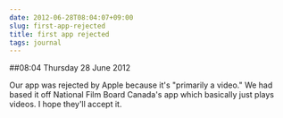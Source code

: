 ```yaml
---
date: 2012-06-28T08:04:07+09:00
slug: first-app-rejected
title: first app rejected
tags: journal
---
```


##08:04 Thursday 28 June 2012

Our app was rejected by Apple because it's "primarily a video." We had based it off National Film Board Canada's app which basically just plays videos. I hope they'll accept it.
